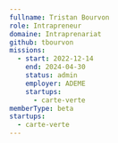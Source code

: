 ```yaml
---
fullname: Tristan Bourvon
role: Intrapreneur
domaine: Intraprenariat
github: tbourvon
missions:
  - start: 2022-12-14
    end: 2024-04-30
    status: admin
    employer: ADEME
    startups:
      - carte-verte
memberType: beta
startups:
  - carte-verte
---
```

